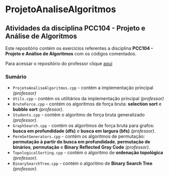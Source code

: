 # ProjetoAnaliseAlgoritmos

## Atividades da disciplina **PCC104 - Projeto e Análise de Algoritmos**

Este repositório contém os exercícios referentes a disciplina **PCC104 - Projeto e Análise de Algoritmos** com os códigos comentados. 

Para acessar o repositório do professor clique [aqui](https://github.com/rcpsilva/DesignAndAnalysisofAlgorithms)

### Sumário

* ```ProjetoAnaliseAlgoritmos.cpp``` - contém a implementação principal *(professor)*
* ```Utils.cpp``` - contém os utilitários da implementação principal *(professor)*
* ```BruteForce.cpp``` - contém os algoritmos de força bruta: **selection sort** e **bubble sort** *(professor)*.
* ```Students.cpp``` - contém o algoritmo de força bruta generalizado *(professor)*.
* ```GraphSearch.cpp``` - contém os algoritmos de força bruta para grafos: **busca em profundidade (dfs)** e **busca em largura (bfs)** *(professor)*.
* ```PermSetGenerators.cpp``` - contém os algoritmos de permutação: **permutação à partir do busca em profundidade**, **permutação de binários**, **permutação** e **Binary Reflected Gray Code** *(professor)*.
* ```TopologicalSorting.cpp``` - contém o algoritmo de **ordenação topológica** *(professor)*.
* ```BinarySearchTree.cpp``` - contém o algoritmo de **Binary Search Tree** *(professor)*.

